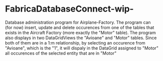 # FabricaDatabaseConnect-wip-

Database administration program for Airplane-Factory. The program can  (for now) insert, update and delete occurences from one of the tables
that exists in the Aircraft Factory (more exactly the "Motor" table). The program also displays in two DataGridViews the "Avioane" and "Motor"
tables. Since both of them are in a 1:m relationship, by selecting an occurence from "Avioane", which is the "1", it will dispaly in the
DataGrid assigned to "Motor" all occurences of the selected entity that are in "Motor"
